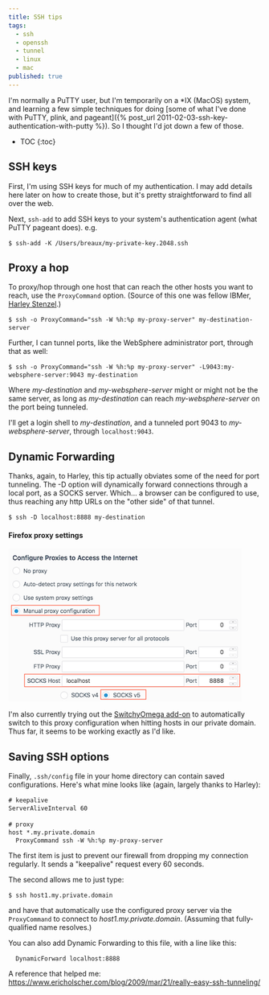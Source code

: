 ```yaml
---
title: SSH tips
tags:
  - ssh
  - openssh
  - tunnel
  - linux
  - mac
published: true
---
```

I'm normally a PuTTY user, but I'm temporarily on a *IX (MacOS) system, and learning a few simple techniques for doing [some of what I've done with PuTTY, plink, and pageant]({% post_url 2011-02-03-ssh-key-authentication-with-putty %}). So I thought I'd jot down a few of those.

* TOC
{:toc}

## SSH keys

First, I'm using SSH keys for much of my authentication. I may add details here later on how to create those, but it's pretty straightforward to find all over the web.

Next, `ssh-add` to add SSH keys to your system's authentication agent (what PuTTY pageant does). e.g.

```console
$ ssh-add -K /Users/breaux/my-private-key.2048.ssh
```

## Proxy a hop

To proxy/hop through one host that can reach the other hosts you want to reach, use the `ProxyCommand` option. (Source of this one was fellow IBMer, [Harley Stenzel](https://github.com/hstenzel).)

```console
$ ssh -o ProxyCommand="ssh -W %h:%p my-proxy-server" my-destination-server
```

Further, I can tunnel ports, like the WebSphere administrator port, through that as well:

```console
$ ssh -o ProxyCommand="ssh -W %h:%p my-proxy-server" -L9043:my-websphere-server:9043 my-destination
```

Where _my-destination_ and _my-websphere-server_ might or might not be the same server, as long as _my-destination_ can reach _my-websphere-server_ on the port being tunneled.

I'll get a login shell to _my-destination_, and a tunneled port 9043 to _my-websphere-server_, through `localhost:9043`.

## Dynamic Forwarding

Thanks, again, to Harley, this tip actually obviates some of the need for port tunneling. The -D option will dynamically forward connections through a local port, as a SOCKS server. Which... a browser can be configured to use, thus reaching any http URLs on the "other side" of that tunnel.

```console
$ ssh -D localhost:8888 my-destination
```

#### Firefox proxy settings

[![image](/assets/FirefoxProxy.png)](/assets/FirefoxProxy.png)

I'm also currently trying out the [SwitchyOmega add-on](https://addons.mozilla.org/en-US/firefox/addon/switchyomega/) to automatically switch to this proxy configuration when hitting hosts in our private domain. Thus far, it seems to be working exactly as I'd like.

## Saving SSH options

Finally, `.ssh/config` file in your home directory can contain saved configurations. Here's what mine looks like (again, largely thanks to Harley):

```
# keepalive  
ServerAliveInterval 60

# proxy  
host *.my.private.domain  
  ProxyCommand ssh -W %h:%p my-proxy-server
```

The first item is just to prevent our firewall from dropping my connection regularly. It sends a "keepalive" request every 60 seconds.

The second allows me to just type:

```console
$ ssh host1.my.private.domain
```

and have that automatically use the configured proxy server via the `ProxyCommand` to connect to _host1.my.private.domain_. (Assuming that fully-qualified name resolves.)

You can also add Dynamic Forwarding to this file, with a line like this:

```
  DynamicForward localhost:8888
```

A reference that helped me: https://www.ericholscher.com/blog/2009/mar/21/really-easy-ssh-tunneling/
